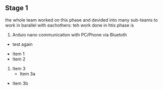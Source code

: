 ## Stage 1
the whole team worked on this phase and devided into many sub-teams to work in barallel with eachothers:
teh work done in htis phase is 
1. Arduio nano communication with PC/Phone via Bluetoth
  * test again
+ Item 1
+ Item 2
1. Item 3
    - <emsp> Item 3a
+ Item 3b
